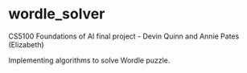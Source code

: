 # wordle_solver

CS5100 Foundations of AI final project - Devin Quinn and Annie Pates (Elizabeth)

Implementing algorithms to solve Wordle puzzle.
